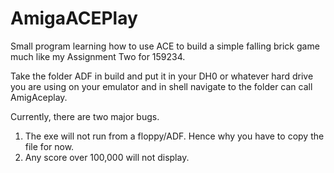 # AmigaACEPlay

Small program learning how to use ACE to build a simple falling brick game much like my Assignment Two for 159234.

Take the folder ADF in build and put it in your DH0 or whatever hard drive you are using on your emulator and in shell navigate to the folder can call AmigAceplay.

Currently, there are two major bugs.
1. The exe will not run from a floppy/ADF. Hence why you have to copy the file for now.
2. Any score over 100,000 will not display. 

